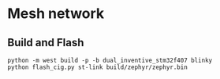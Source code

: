 # Mesh network

## Build and Flash

```
python -m west build -p -b dual_inventive_stm32f407 blinky
python flash_cig.py st-link build/zephyr/zephyr.bin
```